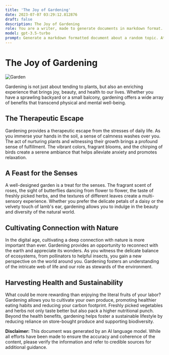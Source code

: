 ```yaml
---
title: 'The Joy of Gardening'
date: 2023-07-07 03:29:12.812876
draft: false
description: The Joy of Gardening
role: You are a writer, made to generate documents in markdown format. It is very important that all of the documents you generate are in valid markdown format.
model: gpt-3.5-turbo
prompt: Generate a markdown formatted document about a random topic. At the bottom, include a disclaimer explaining that the document was generated by you. The first line of the document should be the title. Make sure that the entire document is in proper markdown format, using a mix of various tags to make the document visually appealing.
---
```


# The Joy of Gardening

![Garden](https://www.example.com/images/garden.jpg)

Gardening is not just about tending to plants, but also an enriching experience that brings joy, beauty, and health to our lives. Whether you have a sprawling backyard or a small balcony, gardening offers a wide array of benefits that transcend physical and mental well-being.

## The Therapeutic Escape

Gardening provides a therapeutic escape from the stresses of daily life. As you immerse your hands in the soil, a sense of calmness washes over you. The act of nurturing plants and witnessing their growth brings a profound sense of fulfillment. The vibrant colors, fragrant blooms, and the chirping of birds create a serene ambiance that helps alleviate anxiety and promotes relaxation.

## A Feast for the Senses

A well-designed garden is a treat for the senses. The fragrant scent of roses, the sight of butterflies dancing from flower to flower, the taste of freshly picked herbs, and the textures of different leaves create a multi-sensory experience. Whether you prefer the delicate petals of a daisy or the velvety touch of lamb's ear, gardening allows you to indulge in the beauty and diversity of the natural world.

## Cultivating Connection with Nature

In the digital age, cultivating a deep connection with nature is more important than ever. Gardening provides an opportunity to reconnect with the earth and appreciate its wonders. As you witness the delicate balance of ecosystems, from pollinators to helpful insects, you gain a new perspective on the world around you. Gardening fosters an understanding of the intricate web of life and our role as stewards of the environment.

## Harvesting Health and Sustainability

What could be more rewarding than enjoying the literal fruits of your labor? Gardening allows you to cultivate your own produce, promoting healthier eating habits and reducing your carbon footprint. Freshly picked vegetables and herbs not only taste better but also pack a higher nutritional punch. Beyond the health benefits, gardening helps foster a sustainable lifestyle by reducing reliance on store-bought produce and supporting biodiversity.

**Disclaimer:** 
This document was generated by an AI language model. While all efforts have been made to ensure the accuracy and coherence of the content, please verify the information and refer to credible sources for additional guidance.
